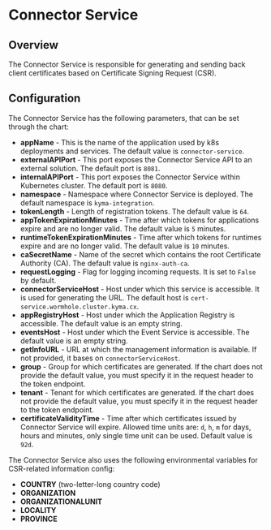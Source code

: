 # Connector Service

## Overview

The Connector Service is responsible for generating and sending back client certificates based on Certificate Signing Request (CSR).

## Configuration

The Connector Service has the following parameters, that can be set through the chart:
- **appName** - This is the name of the application used by k8s deployments and services. The default value is `connector-service`.
- **externalAPIPort** - This port exposes the Connector Service API to an external solution. The default port is `8081`.
- **internalAPIPort** - This port exposes the Connector Service within Kubernetes cluster. The default port is `8080`.
- **namespace** - Namespace where Connector Service is deployed. The default namespace is `kyma-integration`.
- **tokenLength** - Length of registration tokens. The default value is `64`.
- **appTokenExpirationMinutes** - Time after which tokens for applications expire and are no longer valid. The default value is `5` minutes.
- **runtimeTokenExpirationMinutes** - Time after which tokens for runtimes expire and are no longer valid. The default value is `10` minutes.
- **caSecretName** - Name of the secret which contains the root Certificate Authority (CA). The default value is `nginx-auth-ca`.
- **requestLogging** - Flag for logging incoming requests. It is set to `False` by default.
- **connectorServiceHost** - Host under which this service is accessible. It is used for generating the URL. The default host is `cert-service.wormhole.cluster.kyma.cx`.
- **appRegistryHost** - Host under which the Application Registry is accessible. The default value is an empty string.
- **eventsHost** - Host under which the Event Service is accessible. The default value is an empty string.
- **getInfoURL** - URL at which the management information is available. If not provided, it bases on `connectorServiceHost`.
- **group** - Group for which certificates are generated. If the chart does not provide the default value, you must specify it in the request header to the token endpoint.
- **tenant** - Tenant for which certificates are generated. If the chart does not provide the default value, you must specify it in the request header to the token endpoint.
- **certificateValidityTime** - Time after which certificates issued by Connector Service will expire. Allowed time units are: `d`, `h`, `m` for days, hours and minutes, only single time unit can be used. Default value is `92d`.


The Connector Service also uses the following environmental variables for CSR-related information config:
- **COUNTRY** (two-letter-long country code)
- **ORGANIZATION**
- **ORGANIZATIONALUNIT**
- **LOCALITY**
- **PROVINCE**
